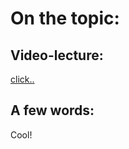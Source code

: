 # On the topic:

## Video-lecture:

[click..](https://go.skillbox.ru/profession/profession-fullstack-js/weblayout/edc4f394-d955-43ae-95d6-b2014ab7c98b/videolesson)

## A few words:

Cool!
